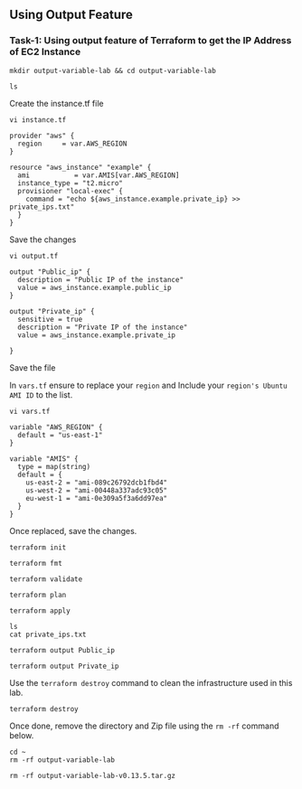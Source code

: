 ## Using Output Feature 

### Task-1: Using output feature of Terraform to get the IP Address of EC2 Instance
```
mkdir output-variable-lab && cd output-variable-lab
```
```
ls
```
Create the instance.tf file
```
vi instance.tf
```
```
provider "aws" {
  region     = var.AWS_REGION
}

resource "aws_instance" "example" {
  ami           = var.AMIS[var.AWS_REGION]
  instance_type = "t2.micro"
  provisioner "local-exec" {
    command = "echo ${aws_instance.example.private_ip} >> private_ips.txt"
  }
}
```
Save the changes
```
vi output.tf
```
```
output "Public_ip" {
  description = "Public IP of the instance"
  value = aws_instance.example.public_ip
}

output "Private_ip" {
  sensitive = true
  description = "Private IP of the instance"
  value = aws_instance.example.private_ip

}
```
Save the file

In `vars.tf` ensure to replace your `region` and Include your `region's Ubuntu AMI ID` to the list.
```
vi vars.tf
```
```
variable "AWS_REGION" {
  default = "us-east-1"
}

variable "AMIS" {
  type = map(string)
  default = {
    us-east-2 = "ami-089c26792dcb1fbd4"
    us-west-2 = "ami-00448a337adc93c05"
    eu-west-1 = "ami-0e309a5f3a6dd97ea"
  }
}
```
Once replaced, save the changes.
```
terraform init
```
```
terraform fmt
```
```
terraform validate
```
```
terraform plan
```
```
terraform apply
```
```
ls 
cat private_ips.txt 
```
```
terraform output Public_ip
```
```
terraform output Private_ip
```
Use the `terraform destroy` command to clean the infrastructure used in this lab.
```
terraform destroy
```
Once done, remove the directory and Zip file using the `rm -rf` command below.
```
cd ~
rm -rf output-variable-lab
```
```
rm -rf output-variable-lab-v0.13.5.tar.gz
```

